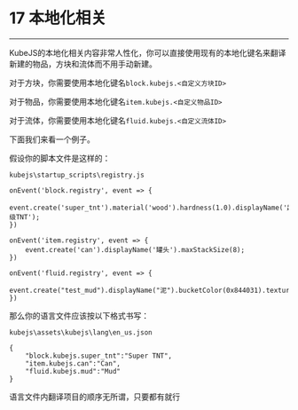 # 17 本地化相关

***

KubeJS的本地化相关内容非常人性化，你可以直接使用现有的本地化键名来翻译新建的物品，方块和流体而不用手动新建。

对于方块，你需要使用本地化键名`block.kubejs.<自定义方块ID>`

对于物品，你需要使用本地化键名`item.kubejs.<自定义物品ID>`

对于流体，你需要使用本地化键名`fluid.kubejs.<自定义流体ID>`

下面我们来看一个例子。

假设你的脚本文件是这样的：

`kubejs\startup_scripts\registry.js`

```
onEvent('block.registry', event => {
	event.create('super_tnt').material('wood').hardness(1.0).displayName('超级TNT');
})

onEvent('item.registry', event => {
	event.create('can').displayName('罐头').maxStackSize(8);
})

onEvent('fluid.registry', event => {
	event.create("test_mud").displayName("泥").bucketColor(0x844031).textureThick(0x844031).textureThin(0x844031);
})
```

那么你的语言文件应该按以下格式书写：

`kubejs\assets\kubejs\lang\en_us.json`

```
{
    "block.kubejs.super_tnt":"Super TNT",
    "item.kubejs.can":"Can",
    "fluid.kubejs.mud":"Mud"
}
```

语言文件内翻译项目的顺序无所谓，只要都有就行
